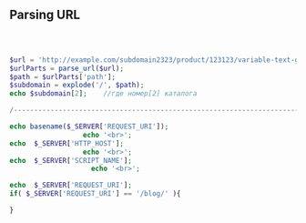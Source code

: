 ## Parsing URL 

<!--![](../../img/)-->

```php



$url = 'http://example.com/subdomain2323/product/123123/variable-text-goes-here';
$urlParts = parse_url($url);
$path = $urlParts['path'];
$subdomain = explode('/', $path);
echo $subdomain[2];    //где номер[2] каталога 

/-----------------------------------------------------------------------------------------------/

echo basename($_SERVER['REQUEST_URI']);
                  echo '<br>';
echo  $_SERVER['HTTP_HOST'];
                  echo '<br>';
echo  $_SERVER['SCRIPT_NAME'];
                    echo '<br>'; 

echo  $_SERVER['REQUEST_URI'];
if( $_SERVER['REQUEST_URI'] == '/blog/' ){

}


```


<!--vue-and-the-wordpress-rest-api [Links](http://bionicteaching.com/vue-and-the-wordpress-rest-api/)-->